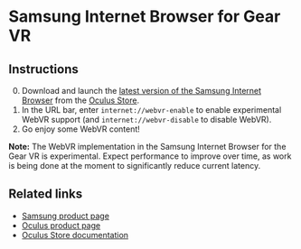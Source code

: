 <!--
title: Samsung Internet Browser for Gear VR
-->

# Samsung Internet Browser for Gear VR

## Instructions

0. Download and launch the [latest version of the Samsung Internet Browser](http://developer.samsung.com/internet#gearvr-overview) from the [Oculus Store](https://product-guides.oculus.com/en-us/documentation/gear-vr/latest/concepts/ug-b-st-store/).
0. In the URL bar, enter `internet://webvr-enable` to enable experimental WebVR support (and `internet://webvr-disable` to disable WebVR).
0. Go enjoy some WebVR content!

**Note:** The WebVR implementation in the Samsung Internet Browser for the Gear VR is experimental. Expect performance to improve over time, as work is being done at the moment to significantly reduce current latency.


## Related links

* [Samsung product page](http://www.samsung.com/us/explore/gear-vr/)
* [Oculus product page](https://www3.oculus.com/gear-vr/)
* [Oculus Store documentation](https://product-guides.oculus.com/en-us/documentation/gear-vr/latest/concepts/ug-b-st-store/)
